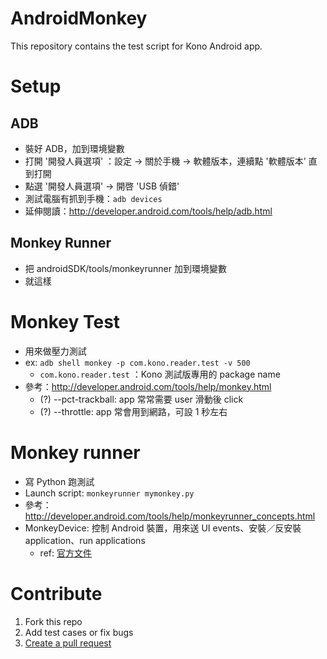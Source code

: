 # AndroidMonkey
This repository contains the test script for Kono Android app.

# Setup
## ADB
* 裝好 ADB，加到環境變數
* 打開 '開發人員選項' ：設定 -> 關於手機 -> 軟體版本，連續點 '軟體版本' 直到打開
* 點選 '開發人員選項' -> 開啓 'USB 偵錯'
* 測試電腦有抓到手機：`adb devices`
* 延伸閱讀：http://developer.android.com/tools/help/adb.html

## Monkey Runner
* 把 androidSDK/tools/monkeyrunner 加到環境變數
* 就這樣

# Monkey Test
* 用來做壓力測試
* ex: `adb shell monkey -p com.kono.reader.test -v 500`
  * `com.kono.reader.test` ：Kono 測試版專用的 package name
* 參考：http://developer.android.com/tools/help/monkey.html
  * (?) --pct-trackball: app 常常需要 user 滑動後 click
  * (?) --throttle: app 常會用到網路，可設 1 秒左右

# Monkey runner
* 寫 Python 跑測試
* Launch script: `monkeyrunner mymonkey.py`
* 參考：http://developer.android.com/tools/help/monkeyrunner_concepts.html
* MonkeyDevice: 控制 Android 裝置，用來送 UI events、安裝／反安裝 application、run applications
  * ref: [官方文件](http://developer.android.com/intl/ko/tools/help/MonkeyDevice.html)

# Contribute
1. Fork this repo
2. Add test cases or fix bugs
3. [Create a pull request](https://help.github.com/articles/creating-a-pull-request/)
